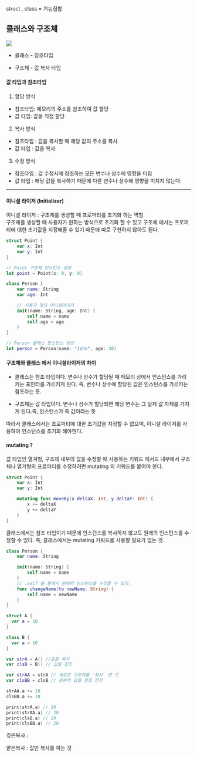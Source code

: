 
struct , class = 기능집합

## 클래스와 구조체

![](https://velog.velcdn.com/images%2Fmarintelli%2Fpost%2Fec624f42-306e-401a-974c-e3fc7ca30733%2Fimage.png)

- 클래스 - 참조타입

- 구조체 - 값 복사 타입

#### 값 타입과 참조타입

1. 할당 방식

- 참조타입: 메모리의 주소를 참조하여 값 할당
- 값 타입: 값을 직접 할당

2. 복사 방식

- 참조타입 : 값을 복사할 때 해당 값의 주소를 복사
- 값 타입 : 값을 복사

3. 수정 방식

- 참조타입 : 값 수정시에 참조하는 모든 변수나 상수에 영향을 미침
- 값 타입 : 해당 값을 복사하기 때문에 다른 변수나 상수에 영향을 미치지 않는다.

---

#### 이니셜 라이저 (Initializer)

이니셜 라이저 : 구조체를 생성할 때 프로퍼티를 초기화 하는 역할  
구조체를 생성할 때 사용자가 원하는 방식으로 초기화 할 수 있고 구조체 에서는 프로퍼티에 대한 초기값을 지정해줄 수 있기 때문에 따로 구현하지 않아도 된다.

```swift
struct Point {
    var x: Int
    var y: Int
}

// Point 구조체 인스턴스 생성
let point = Point(x: 0, y: 0)

class Person {
    var name: String
    var age: Int

    // 사용자 정의 이니셜라이저
    init(name: String, age: Int) {
        self.name = name
        self.age = age
    }
}

// Person 클래스 인스턴스 생성
let person = Person(name: "John", age: 30)

```

#### 구조체와 클래스 에서 이니셜라이저의 차이

- 클래스는 참조 타입이다. 변수나 상수가 할당될 때 메모리 상에서 인스턴스를 가리키는 포인터를 가르키게 된다.
  즉, 변수나 상수에 할당된 값은 인스턴스를 가르키는 참조라는 뜻.

- 구조체는 값 타입이다. 변수나 상수가 할당되면 해당 변수는 그 실제 값 자체를 가지게 된다.즉, 인스턴스가 즉 값이라는 뜻

따라서 클래스에서는 프로퍼티에 대한 초기값을 지정할 수 없으며, 이니셜 라이저를 사용하여 인스턴스를 초기화 해야한다.

#### mutating ?

값 타입인 열겨헝, 구조체 내부의 값을 수정할 때 사용하는 키워드
메서드 내부에서 구조체나 열거형의 프로퍼티를 수정하려먼 mutating 의 키워드를 붙여야 한다.

```swift
struct Point {
    var x: Int
    var y: Int

    mutating func moveBy(x deltaX: Int, y deltaY: Int) {
        x += deltaX
        y += deltaY
    }
}
```

클래스에서는 참조 타입이기 때문에 인스턴스를 복사하지 않고도 원래의 인스턴스를 수정할 수 있다.
즉, 클래스에서는 mutating 키워드를 사용할 필요가 없는 것.

```swift
class Person {
    var name: String

    init(name: String) {
        self.name = name
    }
    // .self 를 통해서 원래의 인스턴스를 수정할 수 있다.
    func changeName(to newName: String) {
        self.name = newName
    }
}

```

```swift
struct A {
  var a = 10
}

class B {
  var a = 10
}

var strA = A() //값을 복사
var clsB = B() // 값을 참조

var strAA = strA // 새로운 구조체를 '복사' 한 것
var clsBB = clsB // 원본의 값을 참조 한것

strAA.a += 10
clsBB.a += 10

print(strA.a) // 10
print(strAA.a) // 20
print(clsB.a) // 20
print(clsBB.a) // 20

```

깊은복사 : 

얕은복사 : 값만 복사를 하는 것